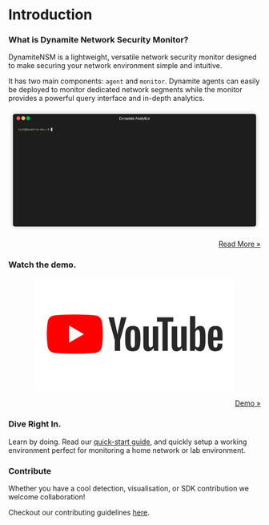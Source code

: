 # Introduction

### What is Dynamite Network Security Monitor?

DynamiteNSM is a lightweight, versatile network security monitor designed to make securing your network environment simple and intuitive.

It has two main components: `agent` and `monitor`. Dynamite agents can easily be deployed to monitor dedicated network segments while the monitor provides
a powerful query interface and in-depth analytics.

<center>
    <img src="/data/img/demos/intro.gif">
</center>

<p style="text-align: right;">
    <a href="/about/01_project_goals"> Read More »</a>
</p>

### Watch the demo.

<center>
    <img src="/data/img/youtube_placeholder.png">
</center>
<p style="text-align: right;">
    <a href="https://youtube.com"> Demo »</a>
</p>

### Dive Right In.

Learn by doing. Read our [quick-start guide](/guides/01_quick_start), and quickly setup a working environment perfect for 
monitoring a home network or lab environment.


### Contribute

Whether you have a cool detection, visualisation, or SDK contribution we welcome collaboration!

Checkout our contributing guidelines [here](/resources/contributing_guide).
